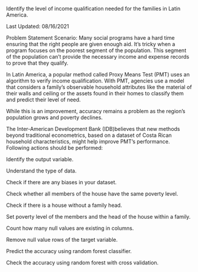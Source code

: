 Identify the level of income qualification needed for the families in Latin America.

Last Updated: 08/16/2021


Problem Statement Scenario: Many social programs have a hard time ensuring that the right people are given enough aid. It’s tricky when a program focuses on the poorest segment of
the population. This segment of the population can’t provide the necessary income and expense records to prove that they qualify.

In Latin America, a popular method called Proxy Means Test (PMT) uses an algorithm to verify income qualification. With PMT, agencies use a model that considers a family’s observable household attributes like the material of their walls and ceiling or the assets found in their homes to classify them and predict their level of need.

While this is an improvement, accuracy remains a problem as the region’s population grows and poverty declines.

The Inter-American Development Bank (IDB)believes that new methods beyond traditional econometrics, based on a dataset of Costa Rican household characteristics, might help improve PMT’s performance. Following actions should be performed:

Identify the output variable.

Understand the type of data.

Check if there are any biases in your dataset.

Check whether all members of the house have the same poverty level.

Check if there is a house without a family head.

Set poverty level of the members and the head of the house within a family.

Count how many null values are existing in columns.

Remove null value rows of the target variable.

Predict the accuracy using random forest classifier.

Check the accuracy using random forest with cross validation.

